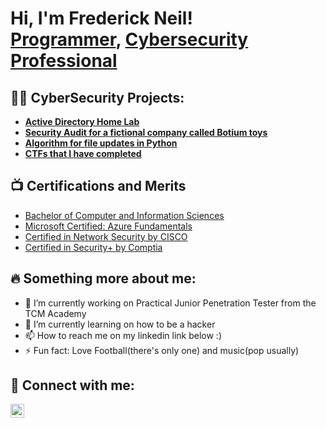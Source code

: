 <h1>Hi, I'm Frederick Neil! <br/><a href="https://github.com/freddyneil97 ">Programmer</a>, <a href="https://www.linkedin.com/in/joshmadakor/">Cybersecurity Professional</a>

<h2>👨‍💻 CyberSecurity Projects:</h2>

- <b>[Active Directory Home Lab](https://github.com/freddyneil97/Home-Server-and-Client-setup)</b>
- <b>[Security Audit for a fictional company called Botium toys](https://github.com/freddyneil97/Cyber_Security_Portfolio)</b>
- <b>[Algorithm for file updates in Python](https://github.com/freddyneil97/python_automation_cyber)</b>
- <b>[CTFs that I have completed](https://github.com/freddyneil97/CTFs)</b>


<h2>📺 Certifications and Merits</h2>

- [Bachelor of Computer and Information Sciences](https://www.myequals.net/sharelink/06512503-1842-4955-acca-89da6444abbc/6be10edb-a702-412e-a129-c5bb6ea5b25c)
- [Microsoft Certified: Azure Fundamentals](https://www.credly.com/badges/d61e5b37-b325-469e-be7c-5481fbeab2c2)
- [Certified in Network Security by CISCO](https://scarlet-gabriella-18.tiiny.site/)
- [Certified in Security+ by Comptia](https://www.credly.com/earner/earned/badge/f8b6b08b-f59a-4fb5-bf77-55b51bd22b2f)


<h2> 🔥 Something more about me:</h2>

- 🔭 I’m currently working on Practical Junior Penetration Tester from the TCM Academy
- 🌱 I’m currently learning on how to be a hacker
- 📫 How to reach me on my linkedin link below :)
- ⚡ Fun fact: Love Football(there's only one) and music(pop usually)


<h2> 🤳 Connect with me:</h2>

<!--[<img align="left" alt="JoshMadakor | YouTube" width="22px" src="https://cdn.jsdelivr.net/npm/simple-icons@v3/icons/youtube.svg" />][youtube]
[<img align="left" alt="JoshMadakor | Twitter" width="22px" src="https://cdn.jsdelivr.net/npm/simple-icons@v3/icons/twitter.svg" />][twitter]-->
[<img align="left" alt="Frederick Neil | LinkedIn" width="22px" src="https://cdn.jsdelivr.net/npm/simple-icons@v3/icons/linkedin.svg" />][linkedin]
<!--[<img align="left" alt="JoshMadakor | Instagram" width="22px" src="https://cdn.jsdelivr.net/npm/simple-icons@v3/icons/instagram.svg" />][instagram]-->

<!--[twitter]: https://twitter.com/joshmadakor
[youtube]: https://www.youtube.com/c/joshmadakor
[instagram]: https://www.instagram.com/joshmadakor/-->
[linkedin]: https://www.linkedin.com/in/frederick-neil-354715139/
